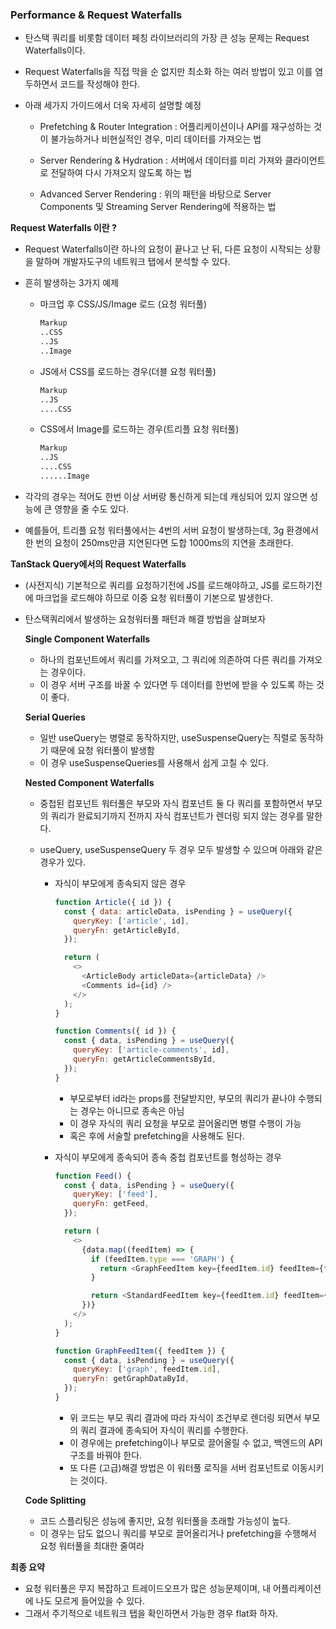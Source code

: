 ### Performance & Request Waterfalls

- 탄스택 쿼리를 비롯함 데이터 페칭 라이브러리의 가장 큰 성능 문제는 Request Waterfalls이다.
- Request Waterfalls을 직접 막을 순 없지만 최소화 하는 여러 방법이 있고 이를 염두하면서 코드를 작성해야 한다.
- 아래 세가지 가이드에서 더욱 자세히 설명할 예정

  - Prefetching & Router Integration : 어플리케이션이나 API를 재구성하는 것이 불가능하거나 비현실적인 경우, 미리 데이터를 가져오는 법

  - Server Rendering & Hydration : 서버에서 데이터를 미리 가져와 클라이언트로 전달하여 다시 가져오지 않도록 하는 법

  - Advanced Server Rendering : 위의 패턴을 바탕으로 Server Components 및 Streaming Server Rendering에 적용하는 법

**Request Waterfalls 이란 ?**

- Request Waterfalls이란 하나의 요청이 끝나고 난 뒤, 다른 요청이 시작되는 상황을 말하며 개발자도구의 네트워크 탭에서 분석할 수 있다.
- 흔히 발생하는 3가지 예제

  - 마크업 후 CSS/JS/Image 로드 (요청 워터풀)
    ```md
    Markup
    ..CSS
    ..JS
    ..Image
    ```
  - JS에서 CSS를 로드하는 경우(더블 요청 워터풀)
    ```md
    Markup
    ..JS
    ....CSS
    ```
  - CSS에서 Image를 로드하는 경우(트리플 요청 워터풀)
    ```md
    Markup
    ..JS
    ....CSS
    ......Image
    ```

- 각각의 경우는 적어도 한번 이상 서버랑 통신하게 되는데 캐싱되어 있지 않으면 성능에 큰 영향을 줄 수도 있다.
- 예를들어, 트리플 요청 워터풀에서는 4번의 서버 요청이 발생하는데, 3g 환경에서 한 번의 요청이 250ms만큼 지연된다면 도합 1000ms의 지연을 초래한다.

**TanStack Query에서의 Request Waterfalls**

- (사전지식) 기본적으로 쿼리를 요청하기전에 JS를 로드해야하고, JS를 로드하기전에 마크업을 로드해야 하므로 이중 요청 워터풀이 기본으로 발생한다.
- 탄스택쿼리에서 발생하는 요청워터풀 패턴과 해결 방법을 살펴보자

  **Single Component Waterfalls**

  - 하나의 컴포넌트에서 쿼리를 가져오고, 그 쿼리에 의존하여 다른 쿼리를 가져오는 경우이다.
  - 이 경우 서버 구조를 바꿀 수 있다면 두 데이터를 한번에 받을 수 있도록 하는 것이 좋다.

  **Serial Queries**

  - 일반 useQuery는 병렬로 동작하지만, useSuspenseQuery는 직렬로 동작하기 때문에 요청 워터풀이 발생함
  - 이 경우 useSuspenseQueries를 사용해서 쉽게 고칠 수 있다.

  **Nested Component Waterfalls**

  - 중첩된 컴포넌트 워터풀은 부모와 자식 컴포넌트 둘 다 쿼리를 포함하면서 부모의 쿼리가 완료되기까지 전까지 자식 컴포넌트가 렌더링 되지 않는 경우를 말한다.
  - useQuery, useSuspenseQuery 두 경우 모두 발생할 수 있으며 아래와 같은 경우가 있다.

    - 자식이 부모에게 종속되지 않은 경우

      ```js
      function Article({ id }) {
        const { data: articleData, isPending } = useQuery({
          queryKey: ['article', id],
          queryFn: getArticleById,
        });

        return (
          <>
            <ArticleBody articleData={articleData} />
            <Comments id={id} />
          </>
        );
      }

      function Comments({ id }) {
        const { data, isPending } = useQuery({
          queryKey: ['article-comments', id],
          queryFn: getArticleCommentsById,
        });
      }
      ```

      - 부모로부터 id라는 props를 전달받지만, 부모의 쿼리가 끝나야 수행되는 경우는 아니므로 종속은 아님
      - 이 경우 자식의 쿼리 요청을 부모로 끌어올리면 병렬 수행이 가능
      - 혹은 후에 서술할 prefetching을 사용해도 된다.

    - 자식이 부모에게 종속되어 종속 중첩 컴포넌트를 형성하는 경우

      ```js
      function Feed() {
        const { data, isPending } = useQuery({
          queryKey: ['feed'],
          queryFn: getFeed,
        });

        return (
          <>
            {data.map((feedItem) => {
              if (feedItem.type === 'GRAPH') {
                return <GraphFeedItem key={feedItem.id} feedItem={feedItem} />;
              }

              return <StandardFeedItem key={feedItem.id} feedItem={feedItem} />;
            })}
          </>
        );
      }

      function GraphFeedItem({ feedItem }) {
        const { data, isPending } = useQuery({
          queryKey: ['graph', feedItem.id],
          queryFn: getGraphDataById,
        });
      }
      ```

      - 위 코드는 부모 쿼리 결과에 따라 자식이 조건부로 렌더링 되면서 부모의 쿼리 결과에 종속되어 자식이 쿼리를 수행한다.
      - 이 경우에는 prefetching이나 부모로 끌어올릴 수 없고, 백엔드의 API 구조를 바꿔야 한다.
      - 또 다른 (고급)해결 방법은 이 워터풀 로직을 서버 컴포넌트로 이동시키는 것이다.

  **Code Splitting**

  - 코드 스플리팅은 성능에 좋지만, 요청 워터풀을 초래할 가능성이 높다.
  - 이 경우는 답도 없으니 쿼리를 부모로 끌어올리거나 prefetching을 수행해서 요청 워터풀을 최대한 줄여라

**최종 요약**

- 요청 워터풀은 무지 복잡하고 트레이드오프가 많은 성능문제이며, 내 어플리케이션에 나도 모르게 들어있을 수 있다.
- 그래서 주기적으로 네트워크 탭을 확인하면서 가능한 경우 flat화 하자.
